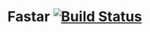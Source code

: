 # Fastar [![Build Status](https://travis-ci.org/j-towns/fastar.svg?branch=master)](https://travis-ci.org/j-towns/fastar)
